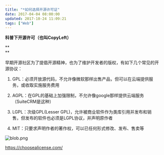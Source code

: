 ```yaml
---
title: "*如何选择开源许可证"
date: 2017-04-04 08:00:00
updated: 2017-10-24 11:09:21
tags: ["Web"]
---
```

**科普下开源许可（也叫CopyLeft）**

**  
**

早期开源社区为了提倡开源精神，也为了维护开发者的版权，有如下几个常见的开源协议：

  

  1. GPL：必须开放源代码，不允许像微软那样出售产品，但可以在云端提供服务，或收取实施服务费用

  2. AGPL：在GPL的基础上加强限制，不允许像google那样提供云端服务（SuiteCRM是这种）

  3. LGPL：次级GPL(Lesser GPL)，允许被商业软件作为类库引用并发布和销售，但发布的软件也必须是LGPL协议，并声明原作者

  4. MIT：只要求声明作者的著作权，可以已任何形式修改、发布、售卖等

  

![blob.png](/uploads/ueditor/php/upload/image/20170405/1491353991.png)

  

<https://choosealicense.com/>

  

